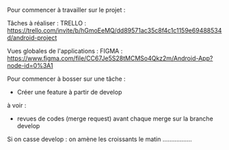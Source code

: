 Pour commencer à travailler sur le projet : 

Tâches à réaliser :
TRELLO : https://trello.com/invite/b/hGmoEeMQ/dd89571ac35c8f4c1c1159e69488534d/android-project

Vues globales de l'applications :
FIGMA : https://www.figma.com/file/CC67Je5S28tMCMSo4Qkz2m/Android-App?node-id=0%3A1

Pour commencer à bosser sur une tâche : 
- Créer une feature à partir de develop

à voir :
- revues de codes (merge request) avant chaque merge sur la branche develop

Si on casse develop : on amène les croissants le matin
.................